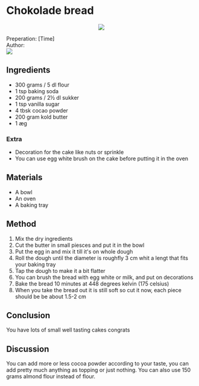 # Chokolade bread
<p align="center">
<img src="example.png" />
</p>

Preperation: [Time]  
Author:  
<a href="https://discord.com"><img src="https://img.shields.io/badge/Discord-Eden%237480-25?style=for-the-badge&logo=discord" /> </a>  

## Ingredients
* 300 grams / 5 dl flour
* 1 tsp baking soda
* 200 grams / 2½ dl sukker
* 1 tsp vanilla sugar
* 4 tbsk cocao powder
* 200 gram kold butter
* 1 æg

### Extra
* Decoration for the cake like nuts or sprinkle
* You can use egg white brush on the cake before putting it in the oven

## Materials
* A bowl
* An oven
* A baking tray

## Method
1. Mix the dry ingredients
2. Cut the butter in small piesces and put it in the bowl
3. Put the egg in and mix it till it's on whole dough
4. Roll the dough until the diameter is roughfly 3 cm whit a lengt that fits your baking tray
5. Tap the dough to make it a bit flatter
6. You can brush the bread with egg white or milk, and put on decorations
7. Bake the bread 10 minutes at 448 degrees kelvin (175 celsius)
8. When you take the bread out it is still soft so cut it now, each piece should be be about 1.5-2 cm

## Conclusion
You have lots of small well tasting cakes congrats

## Discussion
You can add more or less cocoa powder according to your taste, you can add pretty much anything as topping or just nothing. You can also use 150 grams almond flour instead of flour.
